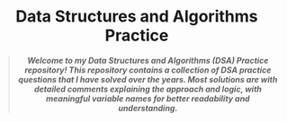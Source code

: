 

<h1 align="center">
     Data Structures and Algorithms Practice
</h1>

<blockquote align="center">
  <b><i>
    Welcome to my Data Structures and Algorithms (DSA) Practice repository! This repository contains a collection of DSA practice questions that I have solved over the years. 
Most solutions are with detailed comments explaining the approach and logic, with meaningful variable names for better readability and understanding.
  </i></b>
</blockquote>

<br/>
